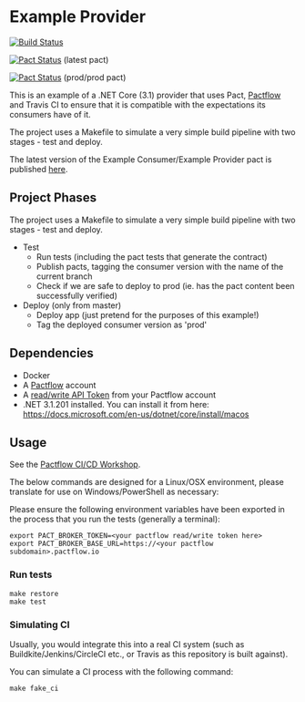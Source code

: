 # Example Provider

[![Build Status](https://travis-ci.com/pactflow/pactflow-example-provider-dotnet.svg?branch=master)](https://travis-ci.com/pactflow/pactflow-example-provider-dotnet)

[![Pact Status](https://dius.pactflow.io/pacts/provider/pactflow-example-provider-dotnet/consumer/pactflow-pactflow-example-provider-dotnet/latest/badge.svg?label=provider)](https://dius.pactflow.io/pacts/provider/pactflow-example-provider-dotnet/consumer/pactflow-pactflow-example-provider-dotnet/latest) (latest pact)

[![Pact Status](https://dius.pactflow.io/matrix/provider/pactflow-example-provider-dotnet/latest/prod/consumer/pactflow-pactflow-example-provider-dotnet/latest/prod/badge.svg?label=provider)](https://dius.pactflow.io/pacts/provider/pactflow-example-provider-dotnet/consumer/pactflow-pactflow-example-provider-dotnet/latest/prod) (prod/prod pact)

This is an example of a .NET Core (3.1) provider that uses Pact, [Pactflow](https://pactflow.io) and Travis CI to ensure that it is compatible with the expectations its consumers have of it.

The project uses a Makefile to simulate a very simple build pipeline with two stages - test and deploy.

The latest version of the Example Consumer/Example Provider pact is published [here](https://test.pact.dius.com.au/pacts/provider/pactflow-example-provider/consumer/pactflow-example-provider/latest).

## Project Phases

The project uses a Makefile to simulate a very simple build pipeline with two stages - test and deploy.

* Test
  * Run tests (including the pact tests that generate the contract)
  * Publish pacts, tagging the consumer version with the name of the current branch
  * Check if we are safe to deploy to prod (ie. has the pact content been successfully verified)
* Deploy (only from master)
  * Deploy app (just pretend for the purposes of this example!)
  * Tag the deployed consumer version as 'prod'

## Dependencies

* Docker
* A [Pactflow](https://pactflow.io) account
* A [read/write API Token](https://docs.pactflow.io/#configuring-your-api-token) from your Pactflow account
* .NET 3.1.201 installed. You can install it from here: https://docs.microsoft.com/en-us/dotnet/core/install/macos

## Usage

See the [Pactflow CI/CD Workshop](https://github.com/pactflow/ci-cd-workshop).

The below commands are designed for a Linux/OSX environment, please translate for use on Windows/PowerShell as necessary:

Please ensure the following environment variables have been exported in the process that you run the tests (generally a terminal):

```
export PACT_BROKER_TOKEN=<your pactflow read/write token here>
export PACT_BROKER_BASE_URL=https://<your pactflow subdomain>.pactflow.io
```

### Run tests

```
make restore
make test
```

### Simulating CI

Usually, you would integrate this into a real CI system (such as Buildkite/Jenkins/CircleCI etc., or Travis as this repository is built against).

You can simulate a CI process with the following command:

```
make fake_ci
```